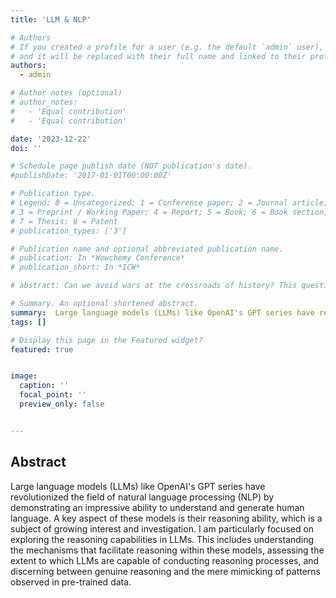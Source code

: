 ```yaml
---
title: 'LLM & NLP'

# Authors
# If you created a profile for a user (e.g. the default `admin` user), write the username (folder name) here
# and it will be replaced with their full name and linked to their profile.
authors:
  - admin

# Author notes (optional)
# author_notes:
#   - 'Equal contribution'
#   - 'Equal contribution'

date: '2023-12-22'
doi: ''

# Schedule page publish date (NOT publication's date).
#publishDate: '2017-01-01T00:00:00Z'

# Publication type.
# Legend: 0 = Uncategorized; 1 = Conference paper; 2 = Journal article;
# 3 = Preprint / Working Paper; 4 = Report; 5 = Book; 6 = Book section;
# 7 = Thesis; 8 = Patent
# publication_types: ['3']

# Publication name and optional abbreviated publication name.
# publication: In *Wowchemy Conference*
# publication_short: In *ICW*

# abstract: Can we avoid wars at the crossroads of history? This question has been pursued by individuals, scholars, policymakers, and organizations throughout human history. In this research, we attempt to answer the question based on the recent advances of Artificial Intelligence (AI) and Large Language Models (LLMs). We propose \textbf{WarAgent}, an LLM-powered multi-agent AI system, to simulate the participating countries, their decisions, and the consequences, in historical international conflicts, including the World War I (WWI), the World War II (WWII), and the Warring States Period (WSP) in Ancient China. By evaluating the simulation effectiveness, we examine the advancements and limitations of cutting-edge AI systems' abilities in studying complex collective human behaviors such as international conflicts under diverse settings. In these simulations, the emergent interactions among agents also offer a novel perspective for examining the triggers and conditions that lead to war. Our findings offer data-driven and AI-augmented insights that can redefine how we approach conflict resolution and peacekeeping strategies. The implications stretch beyond historical analysis, offering a blueprint for using AI to understand human history and possibly prevent future international conflicts. Code and data are available at [this url](https://github.com/agiresearch/WarAgent). 

# Summary. An optional shortened abstract.
summary:  Large language models (LLMs) like OpenAI's GPT series have revolutionized the field of natural language processing (NLP) by demonstrating an impressive ability to understand and generate human language. A key aspect of these models is their reasoning ability, which is a subject of growing interest and investigation. I am particularly focused on exploring the reasoning capabilities in LLMs. This includes understanding the mechanisms that facilitate reasoning within these models, assessing the extent to which LLMs are capable of conducting reasoning processes, and discerning between genuine reasoning and the mere mimicking of patterns observed in pre-trained data.
tags: []

# Display this page in the Featured widget?
featured: true


image:
  caption: ''
  focal_point: ''
  preview_only: false


---
```


<!-- {{% callout note %}}
Click the _Cite_ button above to demo the feature to enable visitors to import publication metadata into their reference management software.
{{% /callout %}}

{{% callout note %}}
Create your slides in Markdown - click the _Slides_ button to check out the example.
{{% /callout %}} -->

## Abstract
Large language models (LLMs) like OpenAI's GPT series have revolutionized the field of natural language processing (NLP) by demonstrating an impressive ability to understand and generate human language. A key aspect of these models is their reasoning ability, which is a subject of growing interest and investigation. I am particularly focused on exploring the reasoning capabilities in LLMs. This includes understanding the mechanisms that facilitate reasoning within these models, assessing the extent to which LLMs are capable of conducting reasoning processes, and discerning between genuine reasoning and the mere mimicking of patterns observed in pre-trained data.